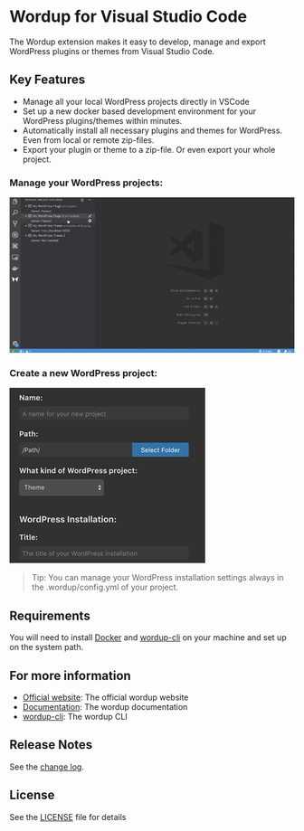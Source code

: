 # Wordup for Visual Studio Code

The Wordup extension makes it easy to develop, manage and export WordPress plugins or themes from Visual Studio Code.

## Key Features

* Manage all your local WordPress projects directly in VSCode 
* Set up a new docker based development environment for your WordPress plugins/themes within minutes.
* Automatically install all necessary plugins and themes for WordPress. Even from local or remote zip-files.
* Export your plugin or theme to a zip-file. Or even export your whole project.

### Manage your WordPress projects:

![Manage your WordPress projects](resources/project-demo.gif)

### Create a new WordPress project:

![Create new WordPress plugin](resources/create-demo.gif)

> Tip: You can manage your WordPress installation settings always in the .wordup/config.yml of your project.

## Requirements

You will need to install [Docker](https://docs.docker.com/install/) and [wordup-cli](https://www.npmjs.com/package/wordup-cli)  on your machine and set up on the system path.

## For more information

* [Official website](https://wordup.dev): The official wordup website
* [Documentation](https://docs.wordup.dev): The wordup documentation
* [wordup-cli](https://github.com/wordup-dev/wordup-cli): The wordup CLI

## Release Notes

See the [change log](CHANGELOG.md).

## License

See the [LICENSE](LICENSE) file for details
